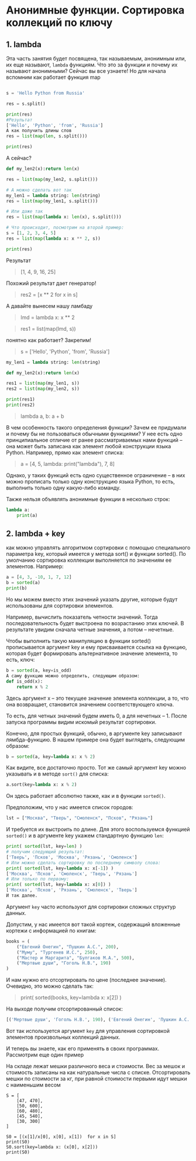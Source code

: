 # Анонимные функции. Сортировка коллекций по ключу

## 1. lambda

Эта часть занятия будет посвящена, так называемым, анонимным или, их еще называют, `lambda` функциям. 
Что это за функции и почему их называют анонимными? Сейчас вы все узнаете!
Но для начала вспомним как работает функция map

```python

s = 'Hello Python from Russia'

res = s.split()

print(res)
#Результат
['Hello', 'Python', 'from', 'Russia']
А как получить длины слов
res = list(map(len, s.split()))

print(res)
```

А сейчас?
```python
def my_len2(x):return len(x)

res = list(map(my_len2, s.split()))

# А можно сделать вот так 
my_len1 = lambda string: len(string)
res = list(map(my_len1, s.split()))

# Или даже так
res = list(map(lambda x: len(x), s.split()))

# Что происходит, посмотрим на второй пример:
s = [1, 2, 3, 4, 5]
res = list(map(lambda x: x ** 2, s))

print(res)
```

Результат

> [1, 4, 9, 16, 25]

Похожий результат дает генератор! 

> res2 = [x ** 2 for x in s]

А давайте вынесем нашу ламбаду

> lmd = lambda x: x ** 2

> res1 = list(map(lmd, s))

понятно как работает? Закрепим!
> s = ['Hello', 'Python', 'from', 'Russia']

```python
my_len1 = lambda string: len(string)

def my_len2(x):return len(x)

res1 = list(map(my_len1, s))
res2 = list(map(my_len2, s))

print(res1)
print(res2)
```

> lambda a, b: a + b

В чем особенность такого определения функции? Зачем ее придумали и почему бы не пользоваться обычными функциями? У нее есть одно принципиальное отличие от ранее рассматриваемых нами функций – она может быть записана как элемент любой конструкции языка Python. Например, прямо как элемент списка:

>a = [4, 5, lambda: print("lambda"), 7, 8]

Однако, у таких функций есть одно существенное ограничение – в них можно прописать только одну конструкцию языка Python, то есть, выполнить только одну какую-либо команду. 

Также нельзя объявлять анонимные функции в несколько строк:
```python
lambda a: 
    print(a)
```


## 2. lambda + key

как можно управлять алгоритмом сортировки с помощью специального параметра key, который имеется у метода sort() и функции sorted().
По умолчанию сортировка коллекции выполняется по значениям ее элементов. Например:

```python
a = [4, 3, -10, 1, 7, 12]
b = sorted(a)
print(b)
```

Но мы можем вместо этих значений указать другие, которые будут использованы для сортировки элементов.

Например, вычислить показатель четности значений. Тогда последовательность будет выстроена по возрастанию этих ключей. В результате увидим сначала четные значения, а потом – нечетные.

Чтобы выполнить такую манипуляцию в функции sorted() прописывается аргумент key и ему присваивается ссылка на функцию, которая будет формировать альтернативное значение элемента, то есть, ключ:

```python
b = sorted(a, key=is_odd)
А саму функцию можно определить, следующим образом:
def is_odd(x):
    return x % 2
```

Здесь аргумент x – это текущее значение элемента коллекции, а то, что она возвращает, становится значением соответствующего ключа. 

То есть, для четных значений будем иметь 0, а для нечетных – 1. После запуска программы видим искомый результат сортировки.

Конечно, для простых функций, обычно, в аргументе key записывают лямбда-функцию. В нашем примере она будет выглядеть, следующим образом:

```python
b = sorted(a, key=lambda x: x % 2)
```
Как видите, все достаточно просто.
Тот же самый аргумент key можно указывать и в методе `sort()` для списка:

```python
a.sort(key=lambda x: x % 2)
```
Он здесь работает абсолютно также, как и в функции `sorted()`.

Предположим, что у нас имеется список городов:
```python
lst = ["Москва", "Тверь", "Смоленск", "Псков", "Рязань"]
```
И требуется их выстроить по длине. Для этого воспользуемся функцией `sorted()` и в аргументе key укажем стандартную функцию `len`:

```python
print( sorted(lst, key=len) )
# получим следующий результат:
['Тверь', 'Псков', 'Москва', 'Рязань', 'Смоленск']
# Или можно сделать сортировку по последнему символу слова:
print( sorted(lst, key=lambda x: x[-1]) )
['Москва', 'Псков', 'Смоленск', 'Тверь', 'Рязань']
# Или только по первому:
print( sorted(lst, key=lambda x: x[0]) )
['Москва', 'Псков', 'Рязань', 'Смоленск', 'Тверь']
И так далее.
```

Аргумент `key` часто используют для сортировки сложных структур данных. 

Допустим, у нас имеется вот такой кортеж, содержащий вложенные кортежи с информацией по книгам:
```python
books = (
    ("Евгений Онегин", "Пушкин А.С.", 200),
    ("Муму", "Тургенев И.С.", 250),
    ("Мастер и Маргарита", "Булгаков М.А.", 500),
    ("Мертвые души", "Гоголь Н.В.", 190)
)
```
И нам нужно его отсортировать по цене (последнее значение). Очевидно, это можно сделать так:
> print( sorted(books, key=lambda x: x[2]) )

На выходе получим отсортированный список:

```python
[('Мертвые души', 'Гоголь Н.В.', 190), ('Евгений Онегин', 'Пушкин А.С.', 200), ('Муму', 'Тургенев И.С.', 250), ('Мастер и Маргарита', 'Булгаков М.А.', 500)]
```


Вот так используется аргумент `key` для управления сортировкой элементов произвольных коллекций данных. 

И теперь вы знаете, как его применять в своих программах.
Рассмотрим еще один пример

На складе лежат мешки различного веса и стоимости. Вес за мешок и стоимость записаны на как натуральные числа с списке. Отсортировать мешки по стоимости за кг, при равной стоимости первыми идут мешки с наименьшим весом

```
S = [
    [47, 470],
    [50, 600],
    [60, 480],
    [45, 540],
    [30, 300]
]
```

```
S0 = [(x[1]/x[0], x[0], x[1])  for x in S]
print(S0)
S0.sort(key=lambda x: (x[0], x[2]))
print(S0)

```

